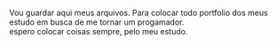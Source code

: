 Vou guardar aqui meus arquivos.
Para colocar todo portfolio dos meus estudo em busca de me tornar um progamador.
<br>
espero colocar coisas sempre, pelo meu estudo.
